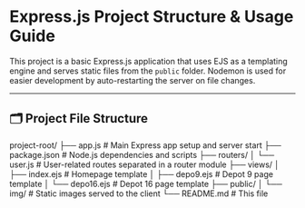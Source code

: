 # Express.js Project Structure & Usage Guide

This project is a basic Express.js application that uses EJS as a templating engine and serves static files from the `public` folder. Nodemon is used for easier development by auto-restarting the server on file changes.

---

## 🗂 Project File Structure

project-root/
├── app.js # Main Express app setup and server start
├── package.json # Node.js dependencies and scripts
├── routers/
│ └── user.js # User-related routes separated in a router module
├── views/
│ ├── index.ejs # Homepage template
│ ├── depo9.ejs # Depot 9 page template
│ └── depo16.ejs # Depot 16 page template
├── public/
│ └── img/ # Static images served to the client
└── README.md # This file

